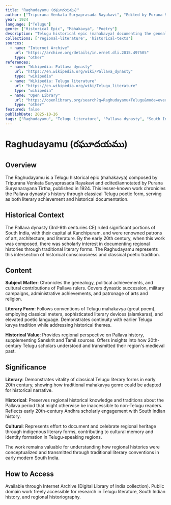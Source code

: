 ```yaml
---
title: "Raghudayamu (రఘూదయము)"
author: ["Tripurana Venkata Suryaprasada Rayakavi", "Edited by Purana Suryanarayana Tirtha"]
year: 1924
language: ["Telugu"]
genre: ["Historical Epic", "Mahakavya", "Poetry"]
description: "Telugu historical epic (mahakavya) documenting the genealogy and exploits of the Pallava dynasty rulers of South India. Provides valuable primary source material on medieval South Indian history through classical Telugu poetic conventions. Demonstrates sophisticated literary traditions of early 20th-century Andhra Pradesh scholarship, preserving regional historical narratives rarely accessible outside specialized academic circles."
collections: ['regional-literature', 'historical-texts']
sources:
  - name: "Internet Archive"
    url: "https://archive.org/details/in.ernet.dli.2015.497505"
    type: "other"
references:
  - name: "Wikipedia: Pallava dynasty"
    url: "https://en.wikipedia.org/wiki/Pallava_dynasty"
    type: "wikipedia"
  - name: "Wikipedia: Telugu literature"
    url: "https://en.wikipedia.org/wiki/Telugu_literature"
    type: "wikipedia"
  - name: "Open Library"
    url: "https://openlibrary.org/search?q=Raghudayamu+Telugu&mode=everything"
    type: "other"
featured: false
publishDate: 2025-10-26
tags: ["Raghudayamu", "Telugu literature", "Pallava dynasty", "South Indian history", "Historical epic", "Mahakavya", "Andhra Pradesh", "1924", "Regional history", "Telugu poetry", "Medieval India", "Dynastic history"]
---
```


# Raghudayamu (రఘూదయము)

## Overview

The Raghudayamu is a Telugu historical epic (mahakavya) composed by Tripurana Venkata Suryaprasada Rayakavi and edited/annotated by Purana Suryanarayana Tirtha, published in 1924. This lesser-known work chronicles the Pallava dynasty's history through classical Telugu poetic form, serving as both literary achievement and historical documentation.

## Historical Context

The Pallava dynasty (3rd-9th centuries CE) ruled significant portions of South India, with their capital at Kanchipuram, and were renowned patrons of art, architecture, and literature. By the early 20th century, when this work was composed, there was scholarly interest in documenting regional histories through traditional literary forms. The Raghudayamu represents this intersection of historical consciousness and classical poetic tradition.

## Content

**Subject Matter**: Chronicles the genealogy, political achievements, and cultural contributions of Pallava rulers. Covers dynastic succession, military campaigns, administrative achievements, and patronage of arts and religion.

**Literary Form**: Follows conventions of Telugu mahakavya (great poem), employing classical meters, sophisticated literary devices (alamkaras), and elevated poetic language. Demonstrates continuity with earlier Telugu kavya tradition while addressing historical themes.

**Historical Value**: Provides regional perspective on Pallava history, supplementing Sanskrit and Tamil sources. Offers insights into how 20th-century Telugu scholars understood and transmitted their region's medieval past.

## Significance

**Literary**: Demonstrates vitality of classical Telugu literary forms in early 20th century, showing how traditional mahakavya genre could be adapted for historical narrative.

**Historical**: Preserves regional historical knowledge and traditions about the Pallava period that might otherwise be inaccessible to non-Telugu readers. Reflects early 20th-century Andhra scholarly engagement with South Indian history.

**Cultural**: Represents effort to document and celebrate regional heritage through indigenous literary forms, contributing to cultural memory and identity formation in Telugu-speaking regions.

The work remains valuable for understanding how regional histories were conceptualized and transmitted through traditional literary conventions in early modern South India.

## How to Access

Available through Internet Archive (Digital Library of India collection). Public domain work freely accessible for research in Telugu literature, South Indian history, and regional historiography.
